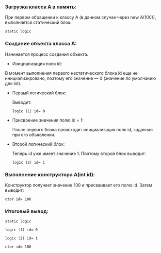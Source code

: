 ### Загрузка класса A в память:
При первом обращении к классу A (в данном случае через new A(100)), выполняется статический блок:

`static logic`

### Создание объекта класса A:
Начинается процесс создания объекта.

* Инициализация поля id:
    
В момент выполнения первого нестатического блока id еще не инициализировано, поэтому его значение — 0 (значение по умолчанию для int).

* Первый логический блок:

    Выводит:

    `logic (1) id= 0`

* Присвоение значения полю id = 1:

    После первого блока происходит инициализация поля id, заданная при его объявлении.

* Второй логический блок:

    Теперь id уже имеет значение 1. Поэтому второй блок выводит:

    `logic (2) id= 1`
### Выполнение конструктора A(int id):
Конструктор получает значение 100 и присваивает его полю id. Затем выводит:

`ctor id= 100`

### Итоговый вывод:
`static logic`

`logic (1) id= 0`

`logic (2) id= 1`

`ctor id= 100`
